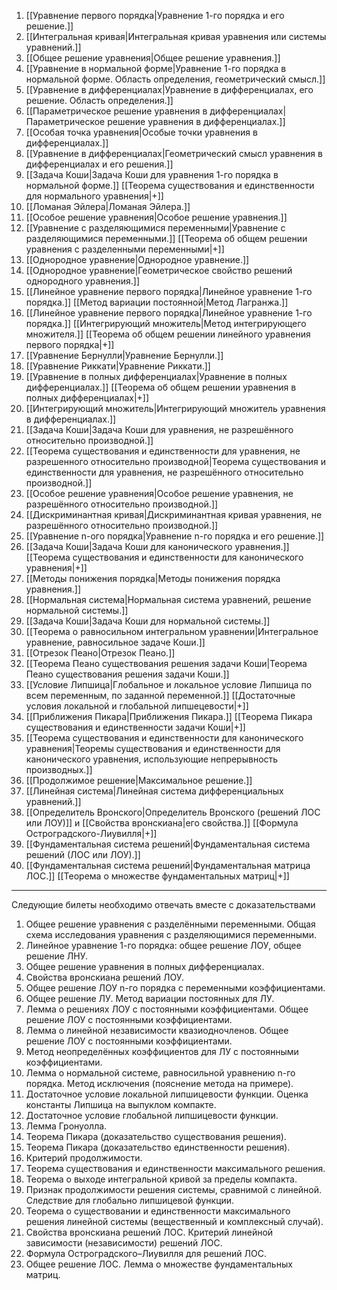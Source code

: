 1. [[Уравнение первого порядка|Уравнение 1-го порядка и его решение.]]
2. [[Интегральная кривая|Интегральная кривая уравнения или системы уравнений.]]
3. [[Общее решение уравнения|Общее решение уравнения.]]
4. [[Уравнение в нормальной форме|Уравнение 1-го порядка в нормальной форме. Область определения, геометрический смысл.]] 
5. [[Уравнение в дифференциалах|Уравнение в дифференциалах, его решение. Область определения.]]
6. [[Параметрическое решение уравнения в дифференциалах|Параметрическое решение уравнения в дифференциалах.]]
7. [[Особая точка уравнения|Особые точки уравнения в дифференциалах.]]
8. [[Уравнение в дифференциалах|Геометрический смысл уравнения в дифференциалах и его решения.]]
9. [[Задача Коши|Задача Коши для уравнения 1-го порядка в нормальной форме.]] [[Теорема существования и единственности для нормального уравнения|+]]
10. [[Ломаная Эйлера|Ломаная Эйлера.]]
11. [[Особое решение уравнения|Особое решение уравнения.]]
12. [[Уравнение с разделяющимися переменными|Уравнение с разделяющимися переменными.]] [[Теорема об общем решении уравнения с разделенными переменными|+]]
13. [[Однородное уравнение|Однородное уравнение.]]
14. [[Однородное уравнение|Геометрическое свойство решений однородного уравнения.]]
15. [[Линейное уравнение первого порядка|Линейное уравнение 1-го порядка.]] [[Метод вариации постоянной|Метод Лагранжа.]]
16. [[Линейное уравнение первого порядка|Линейное уравнение 1-го порядка.]] [[Интегрирующий множитель|Метод интегрирующего множителя.]] [[Теорема об общем решении линейного уравнения первого порядка|+]]
17. [[Уравнение Бернулли|Уравнение Бернулли.]]
18. [[Уравнение Риккати|Уравнение Риккати.]]
19. [[Уравнение в полных дифференциалах|Уравнение в полных дифференциалах.]] [[Теорема об общем решении уравнения в полных дифференциалах|+]]
20. [[Интегрирующий множитель|Интегрирующий множитель уравнения в дифференциалах.]]
21. [[Задача Коши|Задача Коши для уравнения, не разрешённого относительно производной.]]
22. [[Теорема существования и единственности для уравнения, не разрешенного относительно производной|Теорема существования и единственности для уравнения, не разрешённого относительно производной.]]
23. [[Особое решение уравнения|Особое решение уравнения, не разрешённого относительно производной.]]
24. [[Дискриминантная кривая|Дискриминантная кривая уравнения, не разрешённого относительно производной.]]
25. [[Уравнение n-ого порядка|Уравнение n-го порядка и его решение.]]
26. [[Задача Коши|Задача Коши для канонического уравнения.]] [[Теорема существования и единственности для канонического уравнения|+]]
27. [[Методы понижения порядка|Методы понижения порядка уравнения.]]
28. [[Нормальная система|Нормальная система уравнений, решение нормальной системы.]]
29. [[Задача Коши|Задача Коши для нормальной системы.]]
30. [[Теорема о равносильном интегральном уравнении|Интегральное уравнение, равносильное задаче Коши.]]
31. [[Отрезок Пеано|Отрезок Пеано.]]
32. [[Теорема Пеано существования решения задачи Коши|Теорема Пеано существования решения задачи Коши.]]
33. [[Условие Липшица|Глобальное и локальное условие Липшица по всем переменным, по заданной переменной.]] [[Достаточные условия локальной и глобальной липшецевости|+]]
34. [[Приближения Пикара|Приближения Пикара.]] [[Теорема Пикара существования и единственности задачи Коши|+]]
35. [[Теорема существования и единственности для канонического уравнения|Теоремы существования и единственности для канонического уравнения, использующие непрерывность производных.]]
36. [[Продолжимое решение|Максимальное решение.]]
37. [[Линейная система|Линейная система дифференциальных уравнений.]]
38. [[Определитель Вронского|Определитель Вронского (решений ЛОС или ЛОУ)]] и [[Свойства вронскиана|его свойства.]] [[Формула Остроградского-Лиувилля|+]]
39. [[Фундаментальная система решений|Фундаментальная система решений (ЛОС или ЛОУ).]]
40. [[Фундаментальная система решений|Фундаментальная матрица ЛОС.]] [[Теорема о множестве фундаментальных матриц|+]]

---

Следующие билеты необходимо отвечать вместе с доказательствами
1. Общее решение уравнения с разделёнными переменными. Общая схема исследования уравнения с разделяющимися переменными.
2. Линейное уравнение 1-го порядка: общее решение ЛОУ, общее решение ЛНУ.
3. Общее решение уравнения в полных дифференциалах.
4. Свойства вронскиана решений ЛОУ.
5. Общее решение ЛОУ n-го порядка с переменными коэффициентами.
6. Общее решение ЛУ. Метод вариации постоянных для ЛУ.
7. Лемма о решениях ЛОУ с постоянными коэффициентами. Общее решение ЛОУ с постоянными коэффициентами.
8. Лемма о линейной независимости квазиодночленов. Общее решение ЛОУ с постоянными коэффициентами.
9. Метод неопределённых коэффициентов для ЛУ с постоянными коэффициентами.
10. Лемма о нормальной системе, равносильной уравнению n-го порядка. Метод исключения (пояснение метода на примере).
11. Достаточное условие локальной липшицевости функции. Оценка константы Липшица на выпуклом компакте.
12. Достаточное условие глобальной липшицевости функции.
13. Лемма Гронуолла.
14. Теорема Пикара (доказательство существования решения).
15. Теорема Пикара (доказательство единственности решения).
16. Критерий продолжимости.
17. Теорема существования и единственности максимального решения.
18. Теорема о выходе интегральной кривой за пределы компакта.
19. Признак продолжимости решения системы, сравнимой с линейной. Следствие для глобально липшицевой функции.
20. Теорема о существовании и единственности максимального решения линейной системы (вещественный и комплексный случай).
21. Свойства вронскиана решений ЛОС. Критерий линейной зависимости (независимости) решений ЛОС.
22. Формула Остроградского–Лиувилля для решений ЛОС.
23. Общее решение ЛОС. Лемма о множестве фундаментальных матриц.
